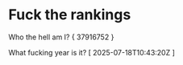 # Fuck the rankings

Who the hell am I?
{ 37916752 }

What fucking year is it?
[ 2025-07-18T10:43:20Z ]
